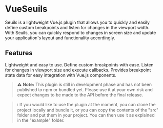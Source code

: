 # VueSeuils

Seuils is a lightweight Vue.js plugin that allows you to quickly and easily define custom breakpoints and listen for changes in the viewport width. With Seuils, you can quickly respond to changes in screen size and update your application's layout and functionality accordingly.

## Features
Lightweight and easy to use.
Define custom breakpoints with ease.
Listen for changes in viewport size and execute callbacks.
Provides breakpoint state data for easy integration with Vue.js components.



> :warning: **Note:** This plugin is still in development phase and has not been published to npm or bundled yet. Please use it at your own risk and expect changes to be made to the API before the final release.

> :information_source: If you would like to use the plugin at the moment, you can clone the project locally and bundle it, or you can copy the contents of the "src" folder and put them in your project. You can then use it as explained in the "example" folder.
